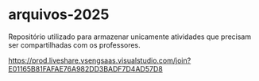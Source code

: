 # arquivos-2025

Repositório utilizado para armazenar unicamente atividades que precisam ser compartilhadas com os professores.

https://prod.liveshare.vsengsaas.visualstudio.com/join?E01165B81FAFAE76A982DD3BADF7D4AD57D8
